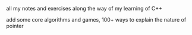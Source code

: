 all my notes and exercises along the way of my learning of C++

add some core algorithms and games, 100+ ways to explain the nature of pointer
